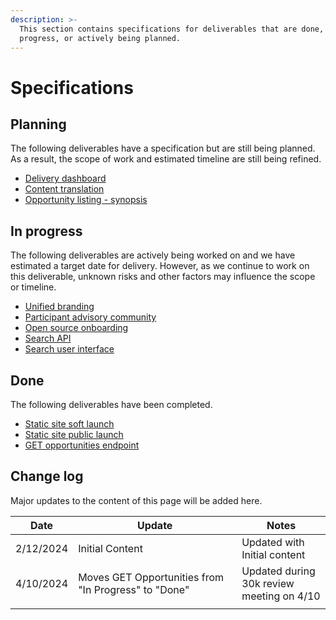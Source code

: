 ```yaml
---
description: >-
  This section contains specifications for deliverables that are done, in
  progress, or actively being planned.
---
```


# Specifications

## Planning

The following deliverables have a specification but are still being planned. As a result, the scope of work and estimated timeline are still being refined.

* [Delivery dashboard](delivery-dashboard.md)
* [Content translation](content-translation.md)
* [Opportunity listing - synopsis](opportunity-listing-synopsis.md)

## In progress

The following deliverables are actively being worked on and we have estimated a target date for delivery. However, as we continue to work on this deliverable, unknown risks and other factors may influence the scope or timeline.

* [Unified branding](unified-branding.md)
* [Participant advisory community](participant-advisory-community.md)
* [Open source onboarding](open-source-onboarding.md)
* [Search API](search-api.md)
* [Search user interface](search-ui.md)

## Done

The following deliverables have been completed.

* [Static site soft launch](static-site-soft-launch.md)
* [Static site public launch](static-site-public-launch.md)
* [GET opportunities endpoint](get-opportunities.md)

## Change log

Major updates to the content of this page will be added here.

<table><thead><tr><th>Date</th><th width="246">Update</th><th>Notes</th></tr></thead><tbody><tr><td>2/12/2024</td><td>Initial Content</td><td>Updated with Initial content</td></tr><tr><td>4/10/2024</td><td>Moves GET Opportunities from "In Progress" to "Done"</td><td>Updated during 30k review meeting on 4/10</td></tr><tr><td></td><td></td><td></td></tr></tbody></table>
